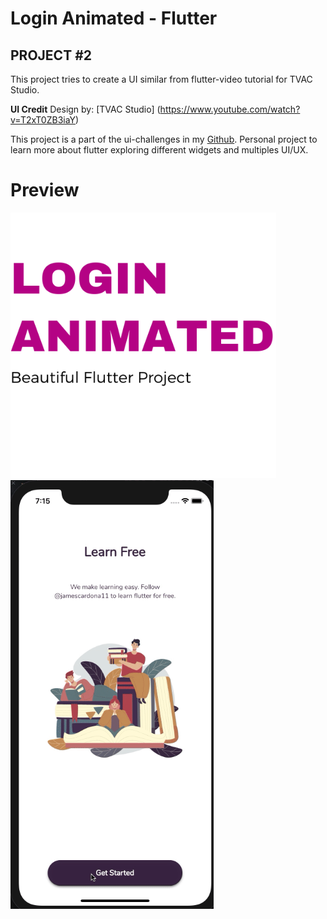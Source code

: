 # Login Animated - Flutter

## PROJECT #2

This project tries to create a UI similar from flutter-video tutorial for TVAC Studio.

**UI Credit**
Design by: [TVAC Studio] (https://www.youtube.com/watch?v=T2xT0ZB3iaY)


This project is a part of the ui-challenges in my [Github](https://github.com/jamescardona11). Personal project to learn more about flutter exploring different widgets and multiples UI/UX.


# Preview
<img src="gif/image.png" width="425"/> <img src="gif/preview.gif" width="325"/> 
